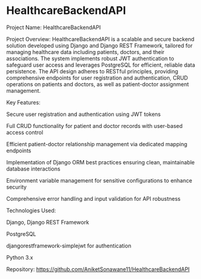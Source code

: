 ﻿# HealthcareBackendAPI

Project Name: HealthcareBackendAPI

Project Overview:
HealthcareBackendAPI is a scalable and secure backend solution developed using Django and Django REST Framework, tailored for managing healthcare data including patients, doctors, and their associations. The system implements robust JWT authentication to safeguard user access and leverages PostgreSQL for efficient, reliable data persistence. The API design adheres to RESTful principles, providing comprehensive endpoints for user registration and authentication, CRUD operations on patients and doctors, as well as patient-doctor assignment management.

Key Features:

Secure user registration and authentication using JWT tokens

Full CRUD functionality for patient and doctor records with user-based access control

Efficient patient-doctor relationship management via dedicated mapping endpoints

Implementation of Django ORM best practices ensuring clean, maintainable database interactions

Environment variable management for sensitive configurations to enhance security

Comprehensive error handling and input validation for API robustness

Technologies Used:

Django, Django REST Framework

PostgreSQL

djangorestframework-simplejwt for authentication

Python 3.x

Repository:
https://github.com/AniketSonawane11/HealthcareBackendAPI

